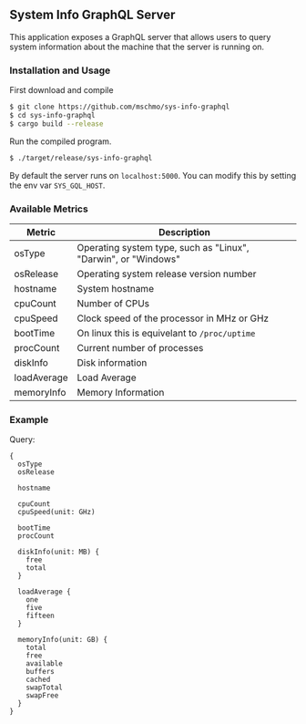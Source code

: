 ## System Info GraphQL Server

This application exposes a GraphQL server that allows users to query system information about the machine that the server is running on.

### Installation and Usage

First download and compile

```bash
$ git clone https://github.com/mschmo/sys-info-graphql
$ cd sys-info-graphql
$ cargo build --release
```

Run the compiled program.
```bash
$ ./target/release/sys-info-graphql
```

By default the server runs on `localhost:5000`. You can modify this by setting the env var `SYS_GQL_HOST`.

### Available Metrics

| Metric     | Description |
|------------|-------------|
|osType      | Operating system type, such as "Linux", "Darwin", or "Windows"||
|osRelease   | Operating system release version number|
|hostname    | System hostname||
|cpuCount    |Number of CPUs|
|cpuSpeed    |Clock speed of the processor in MHz or GHz|
|bootTime    |On linux this is equivelant to `/proc/uptime`|
|procCount   |Current number of processes|
|diskInfo    |Disk information|
|loadAverage |Load Average|
|memoryInfo  | Memory Information|

### Example

Query:
```
{
  osType
  osRelease

  hostname

  cpuCount
  cpuSpeed(unit: GHz)

  bootTime
  procCount

  diskInfo(unit: MB) {
    free
    total
  }

  loadAverage {
    one
    five
    fifteen
  }

  memoryInfo(unit: GB) {
    total
    free
    available
    buffers
    cached
    swapTotal
    swapFree
  }
}
```
